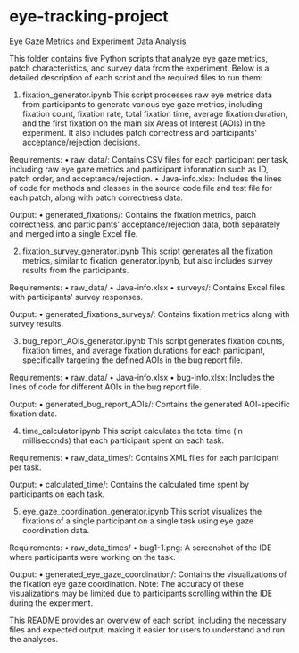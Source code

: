 # eye-tracking-project

Eye Gaze Metrics and Experiment Data Analysis

This folder contains five Python scripts that analyze eye gaze metrics, patch characteristics, and survey data from the experiment. Below is a detailed description of each script and the required files to run them:

1. fixation_generator.ipynb
This script processes raw eye metrics data from participants to generate various eye gaze metrics, including fixation count, fixation rate, total fixation time, average fixation duration, and the first fixation on the main six Areas of Interest (AOIs) in the experiment. It also includes patch correctness and participants' acceptance/rejection decisions.

Requirements:
•	raw_data/: Contains CSV files for each participant per task, including raw eye gaze metrics and participant information such as ID, patch order, and acceptance/rejection.
•	Java-info.xlsx: Includes the lines of code for methods and classes in the source code file and test file for each patch, along with patch correctness data.

Output:
•	generated_fixations/: Contains the fixation metrics, patch correctness, and participants' acceptance/rejection data, both separately and merged into a single Excel file.

2. fixation_survey_generator.ipynb
This script generates all the fixation metrics, similar to fixation_generator.ipynb, but also includes survey results from the participants.

Requirements:
•	raw_data/
•	Java-info.xlsx
•	surveys/: Contains Excel files with participants' survey responses.

Output:
•	generated_fixations_surveys/: Contains fixation metrics along with survey results.

3. bug_report_AOIs_generator.ipynb
This script generates fixation counts, fixation times, and average fixation durations for each participant, specifically targeting the defined AOIs in the bug report file.

Requirements:
•	raw_data/
•	Java-info.xlsx
•	bug-info.xlsx: Includes the lines of code for different AOIs in the bug report file.

Output:
•	generated_bug_report_AOIs/: Contains the generated AOI-specific fixation data.

4. time_calculator.ipynb
This script calculates the total time (in milliseconds) that each participant spent on each task.

Requirements:
•	raw_data_times/: Contains XML files for each participant per task.

Output:
•	calculated_time/: Contains the calculated time spent by participants on each task.

5. eye_gaze_coordination_generator.ipynb
This script visualizes the fixations of a single participant on a single task using eye gaze coordination data.

Requirements:
•	raw_data_times/
•	bug1-1.png: A screenshot of the IDE where participants were working on the task.

Output:
•	generated_eye_gaze_coordination/: Contains the visualizations of the fixation eye gaze coordination. Note: The accuracy of these visualizations may be limited due to participants scrolling within the IDE during the experiment.
 
This README provides an overview of each script, including the necessary files and expected output, making it easier for users to understand and run the analyses.

